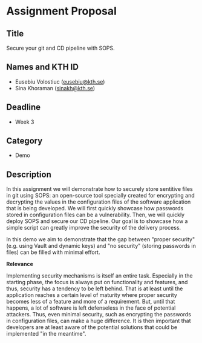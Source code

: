 # Assignment Proposal

## Title

Secure your git and CD pipeline with SOPS.

## Names and KTH ID

  - Eusebiu Volostiuc (eusebiu@kth.se)
  - Sina Khoraman (sinakh@kth.se)

## Deadline

- Week 3

## Category

- Demo

## Description

In this assignment we will demonstrate how to securely store sentitive files in git using SOPS: an open-source tool specially created for encrypting and decrypting the values in the configuration files of the software application that is being developed. We will first quickly showcase how passwords stored in configuration files can be a vulnerability. Then, we will quickly deploy SOPS and secure our CD pipeline. Our goal is to showcase how a simple script can greatly improve the security of the delivery process.

In this demo we aim to demonstrate that the gap between "proper security" (e.g. using Vault and dynamic keys) and "no security" (storing passwords in files) can be filled with minimal effort.

**Relevance**

Implementing security mechanisms is itself an entire task. Especially in the starting phase, the focus is always put on functionality and features, and thus, security has a tendency to be left behind. That is at least until the application reaches a certain level of maturity where proper security becomes less of a feature and more of a requirement. But, until that happens, a lot of software is left defenseless in the face of potential attackers. Thus, even minimal security, such as encrypting the passwords in configuration files, can make a huge difference. It is then important that developers are at least aware of the potential solutions that could be implemented "in the meantime".
